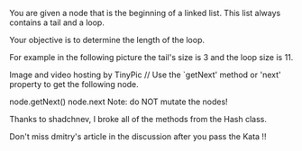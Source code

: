 You are given a node that is the beginning of a linked list. This list always contains a tail and a loop.

Your objective is to determine the length of the loop.

For example in the following picture the tail's size is 3 and the loop size is 11.

Image and video hosting by TinyPic
// Use the `getNext' method or 'next' property to get the following node.

node.getNext()
node.next
Note: do NOT mutate the nodes!

Thanks to shadchnev, I broke all of the methods from the Hash class.

Don't miss dmitry's article in the discussion after you pass the Kata !!